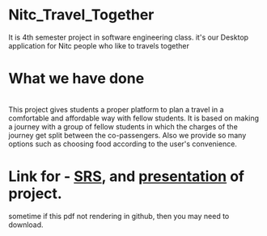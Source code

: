 # Nitc_Travel_Together
It is 4th semester project in software engineering class.
it's our Desktop application for Nitc people who like to travels together
<h1> What we have done</h1></br>This project gives students a proper platform to plan a travel in a comfortable
and affordable way with fellow students. It is based on making a journey with
a group of fellow students in which the charges of the journey get split between the
co-passengers. Also we provide so many options such as choosing food according to the user's convenience.

# Link for - [SRS](https://github.com/Prakashgolusingh/Project-Nitc_Travel_Together/blob/master/SRS_and_DesignTemplate_16.pdf), and [presentation](https://github.com/Prakashgolusingh/Project-Nitc_Travel_Together/blob/master/Presentation.pdf) of project.
sometime if this pdf not rendering in github, then you may need to download.

